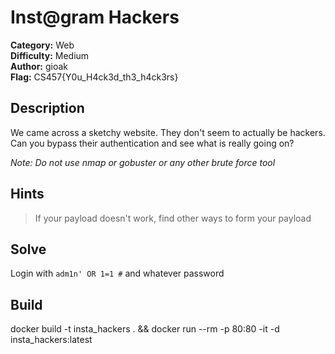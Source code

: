 # Inst@gram Hackers

**Category:** Web\
**Difficulty:** Medium\
**Author:** gioak\
**Flag:** CS457{Y0u_H4ck3d_th3_h4ck3rs}

## Description

We came across a sketchy website. They don't seem to actually be hackers. Can you bypass their authentication and see what is really going on?

*Note: Do not use nmap or gobuster or any other brute force tool*

## Hints

> If your payload doesn't work, find other ways to form your payload

## Solve

Login with `adm1n' OR 1=1 #` and whatever password

## Build

docker build -t  insta_hackers . && docker run --rm -p 80:80 -it -d insta_hackers:latest